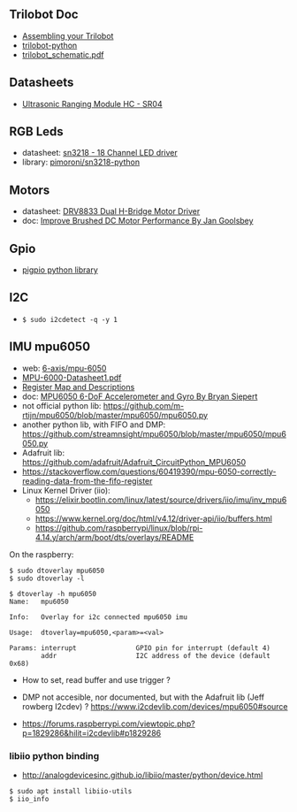 
## Trilobot Doc
- [Assembling your Trilobot](https://learn.pimoroni.com/article/assembling-trilobot#introduction)
- [trilobot-python](https://github.com/pimoroni/trilobot-python/tree/main/library/trilobot)
- [trilobot_schematic.pdf](https://cdn.shopify.com/s/files/1/0174/1800/files/trilobot_schematic.pdf?v=1639566970)


## Datasheets
- [Ultrasonic Ranging Module HC - SR04](https://cdn.sparkfun.com/datasheets/Sensors/Proximity/HCSR04.pdf)


## RGB Leds
- datasheet: [sn3218 - 18 Channel LED driver](https://github.com/pimoroni/sn3218/blob/master/datasheets/sn3218-datasheet.pdf)
- library: [pimoroni/sn3218-python](https://github.com/pimoroni/sn3218-python)

## Motors
- datasheet: [DRV8833 Dual H-Bridge Motor Driver](https://www.ti.com/lit/ds/symlink/drv8833.pdf?HQS=dis-mous-null-mousermode-dsf-pf-null-wwe&ts=1644518569384&ref_url=https%253A%252F%252Fwww.mouser.com%252F)
- doc: [Improve Brushed DC Motor Performance By Jan Goolsbey](https://learn.adafruit.com/improve-brushed-dc-motor-performance)


## Gpio
- [pigpio python library](http://abyz.me.uk/rpi/pigpio/)


## I2C
- `$ sudo i2cdetect -q -y 1`



## IMU mpu6050
- web: [6-axis/mpu-6050](https://invensense.tdk.com/products/motion-tracking/6-axis/mpu-6050/)
- [MPU-6000-Datasheet1.pdf](https://invensense.tdk.com/wp-content/uploads/2015/02/MPU-6000-Datasheet1.pdf)
- [Register Map and Descriptions](https://invensense.tdk.com/wp-content/uploads/2015/02/MPU-6000-Register-Map1.pdf)
- doc: [MPU6050 6-DoF Accelerometer and Gyro By Bryan Siepert](https://learn.adafruit.com/mpu6050-6-dof-accelerometer-and-gyro)
- not official python lib: https://github.com/m-rtijn/mpu6050/blob/master/mpu6050/mpu6050.py
- another python lib, with FIFO and DMP: https://github.com/streamnsight/mpu6050/blob/master/mpu6050/mpu6050.py
- Adafruit lib: https://github.com/adafruit/Adafruit_CircuitPython_MPU6050
- https://stackoverflow.com/questions/60419390/mpu-6050-correctly-reading-data-from-the-fifo-register
- Linux Kernel Driver (iio): 
  * https://elixir.bootlin.com/linux/latest/source/drivers/iio/imu/inv_mpu6050
  * https://www.kernel.org/doc/html/v4.12/driver-api/iio/buffers.html
  * https://github.com/raspberrypi/linux/blob/rpi-4.14.y/arch/arm/boot/dts/overlays/README


On the raspberry:

```
$ sudo dtoverlay mpu6050
$ sudo dtoverlay -l
```

```
$ dtoverlay -h mpu6050
Name:   mpu6050

Info:   Overlay for i2c connected mpu6050 imu

Usage:  dtoverlay=mpu6050,<param>=<val>

Params: interrupt               GPIO pin for interrupt (default 4)
        addr                    I2C address of the device (default 0x68)
```



- How to set, read buffer and use trigger ?

- DMP not accesible, nor documented, but with the Adafruit lib (Jeff rowberg I2cdev) ? https://www.i2cdevlib.com/devices/mpu6050#source
- https://forums.raspberrypi.com/viewtopic.php?p=1829286&hilit=i2cdevlib#p1829286


### libiio python binding
- http://analogdevicesinc.github.io/libiio/master/python/device.html


```
$ sudo apt install libiio-utils
$ iio_info 
```